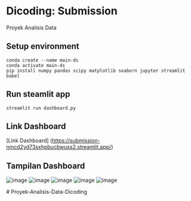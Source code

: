 # Dicoding: Submission
Proyek Analisis Data

## Setup environment
```
conda create --name main-ds
conda activate main-ds
pip install numpy pandas scipy matplotlib seaborn jupyter streamlit babel
```

## Run steamlit app
```
streamlit run dashboard.py
```

## Link Dashboard
[Link Dashboard] (https://submission-nmcd2yd73sxhpbucbwuss2.streamlit.app/)

## Tampilan Dashboard
![image](https://github.com/sitihafsoh/submission/assets/107082735/32f08426-c08e-4edc-b052-5fbce25da09f)
![image](https://github.com/sitihafsoh/submission/assets/107082735/11793b1f-0b56-47a9-9342-c77dece4cc34)
![image](https://github.com/sitihafsoh/submission/assets/107082735/a588aee9-8397-4b0d-8c82-7c697959e09c)
![image](https://github.com/sitihafsoh/submission/assets/107082735/0a3b29d2-997f-4eea-a223-ea3300a47b87)
![image](https://github.com/sitihafsoh/submission/assets/107082735/a29a4550-8779-4de7-b3f2-9452b886a650)










#   P r o y e k - A n a l i s i s - D a t a - D i c o d i n g  
 